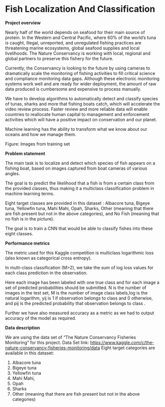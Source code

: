 # Fish Localization And Classification

**Project overview**

Nearly half of the world depends on seafood for their main source of protein. In the Western and Central Pacific, where 60% of the world’s tuna is caught, illegal, unreported, and unregulated fishing practices are threatening marine ecosystems, global seafood supplies and local livelihoods. The Nature Conservancy is working with local, regional and global partners to preserve this fishery for the future.

Currently, the Conservancy is looking to the future by using cameras to dramatically scale the monitoring of fishing activities to fill critical science and compliance monitoring data gaps. Although these electronic monitoring systems work well and are ready for wider deployment, the amount of raw data produced is cumbersome and expensive to process manually.

We have to develop algorithms to automatically detect and classify species of tunas, sharks and more that fishing boats catch, which will accelerate the video review process. Faster review and more reliable data will enable countries to reallocate human capital to management and enforcement activities which will have a positive impact on conservation and our planet.

Machine learning has the ability to transform what we know about our oceans and how we manage them.  





Figure: Images from training set


**Problem statement**

The main task is to localize and detect which species of fish appears on a fishing boat, based on images captured from boat cameras of various angles. 

The goal is to predict the likelihood that a fish is from a certain class from the provided classes, thus making it a multiclass classification problem in machine learning terms.

Eight target classes are provided in this dataset : Albacore tuna, Bigeye tuna, Yellowfin tuna, Mahi Mahi, Opah, Sharks, Other (meaning that there are fish present but not in the above categories), and No Fish (meaning that no fish is in the picture).

The goal is to train a CNN that would be able to classify fishes into these eight classes.



**Performance metrics**

The metric used for this Kaggle competition is multiclass logarithmic loss (also known as
categorical cross entropy).  

In multi-class classification (M>2), we take the sum of log loss values for each class prediction in the observation.


Here each image has been labeled with one true class and for each image a set of predicted
probabilities should be submitted. N is the number of images in the test set, M is the number of
image class labels,log is the natural logarithm, yij is 1 if observation belongs to class and 0
otherwise, and pij is the predicted probability that observation belongs to class .


Further we have also measured accuracy as a metric as we had to output accuracy of the model as required.

**Data description**

We are using the data set of “The Nature Conservancy Fisheries Monitoring” for this project.
Data Set link: https://www.kaggle.com/c/the-nature-conservancy-fisheries-monitoring/data
Eight target categories are available in this dataset: 
1. Albacore tuna
2. Bigeye tuna
3. Yellowfin tuna
4. Mahi Mahi, 
5. Opah
6. Sharks
7. Other (meaning that there are fish present but not in the above categories) 

